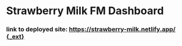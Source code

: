 # Strawberry Milk FM Dashboard
### link to deployed site: [https://strawberry-milk.netlify.app/ {_ext}](https://main--strawberry-fm.netlify.app/)

